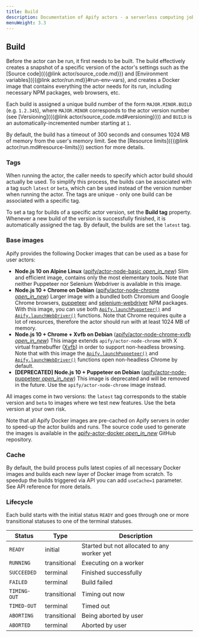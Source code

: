 ```yaml
---
title: Build
description: Documentation of Apify actors - a serverless computing jobs that enable execution of long-running web scraping and automation tasks in the cloud.
menuWeight: 3.3
---
```


## [](#build)Build

Before the actor can be run, it first needs to be built. The build effectively creates a snapshot of a specific version of the actor's settings such as the [Source code]({{@link actor/source_code.md}}) and [Environment variables]({{@link actor/run.md}}#run-env-vars), and creates a Docker image that contains everything the actor needs for its run, including necessary NPM packages, web browsers, etc.

Each build is assigned a unique build number of the form `MAJOR.MINOR.BUILD` (e.g. `1.2.345`), where `MAJOR.MINOR` corresponds to the actor version number (see [Versioning]({{@link actor/source_code.md#versioning}})) and `BUILD` is an automatically-incremented number starting at `1`.

By default, the build has a timeout of 300 seconds and consumes 1024 MB of memory from the user's memory limit. See the [Resource limits]({{@link actor/run.md#resource-limits}}) section for more details.

### [](#build-tags)Tags

When running the actor, the caller needs to specify which actor build should actually be used. To simplify this process, the builds can be associated with a tag such `latest` or `beta`, which can be used instead of the version number when running the actor. The tags are unique - only one build can be associated with a specific tag.

To set a tag for builds of a specific actor version, set the **Build tag** property. Whenever a new build of the version is successfully finished, it is automatically assigned the tag. By default, the builds are set the `latest` tag.

### [](#base-images)Base images

Apify provides the following Docker images that can be used as a base for user actors:

*   **Node.js 10 on Alpine Linux** ([apify/actor-node-basic _open_in_new_](https://hub.docker.com/r/apify/actor-node-basic/))
    Slim and efficient image, contains only the most elementary tools. Note that neither Puppeteer nor Selenium Webdriver is available in this image.
*   **Node.js 10 + Chrome on Debian** ([apify/actor-node-chrome _open_in_new_](https://hub.docker.com/r/apify/actor-node-chrome/))
    Larger image with a bundled both Chromium and Google Chrome browsers, [puppeteer](https://www.npmjs.com/package/puppeteer) and [selenium-webdriver](https://www.npmjs.com/package/selenium-webdriver) NPM packages. With this image, you can use both [`Apify.launchPuppeteer()`](https://sdk.apify.com/docs/api/apify#module_Apify.launchPuppeteer) and [`Apify.launchWebDriver()`](https://sdk.apify.com/docs/api/apify#module_Apify.launchWebDriver) functions. Note that Chrome requires quite a lot of resources, therefore the actor should run with at least 1024 MB of memory.
*   **Node.js 10 + Chrome + Xvfb on Debian** ([apify/actor-node-chrome-xvfb _open_in_new_](https://hub.docker.com/r/apify/actor-node-chrome-xvfb/))
    This image extends `apify/actor-node-chrome` with X virtual framebuffer ([Xvfb](https://www.x.org/archive/X11R7.6/doc/man/man1/Xvfb.1.xhtml)) in order to support non-headless browsing. Note that with this image the [`Apify.launchPuppeteer()`](https://sdk.apify.com/docs/api/apify#module_Apify.launchPuppeteer) and [`Apify.launchWebDriver()`](https://sdk.apify.com/docs/api/apify#module_Apify.launchWebDriver) functions open non-headless Chrome by default.
*   **[DEPRECATED] Node.js 10 + Puppeteer on Debian** ([apify/actor-node-puppeteer _open_in_new_](https://hub.docker.com/r/apify/actor-node-puppeteer/))
    This image is deprecated and will be removed in the future. Use the `apify/actor-node-chrome` image instead.

All images come in two versions: the `latest` tag corresponds to the stable version and `beta` to images where we test new features. Use the beta version at your own risk.

Note that all Apify Docker images are pre-cached on Apify servers in order to speed-up the actor builds and runs. The source code used to generate the images is available in the [apify-actor-docker _open_in_new_](https://github.com/apifytech/apify-actor-docker) GitHub repository.

### [](#build-cache)Cache

By default, the build process pulls latest copies of all necessary Docker images and builds each new layer of Docker image from scratch. To speedup the builds triggered via API you can add `useCache=1` parameter. See API reference for more details.

### [](#build-lifecycle)Lifecycle

Each build starts with the initial status `READY` and goes through one or more transitional statuses to one of the terminal statuses.

|Status|Type|Description|
|--- |--- |--- |
|`READY`|initial|Started but not allocated to any worker yet|
|`RUNNING`|transitional|Executing on a worker|
|`SUCCEEDED`|terminal|Finished successfully|
|`FAILED`|terminal|Build failed|
|`TIMING-OUT`|transitional|Timing out now|
|`TIMED-OUT`|terminal|Timed out|
|`ABORTING`|transitional|Being aborted by user|
|`ABORTED`|terminal|Aborted by user|
